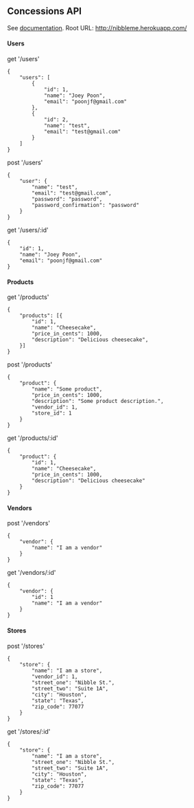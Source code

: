 ## Concessions API
See [documentation](https://github.com/joeypoon/nibbleme_api/wiki).
Root URL: http://nibbleme.herokuapp.com/

#### Users
get '/users'

    {
        "users": [
            {
                "id": 1,
                "name": "Joey Poon",
                "email": "poonjf@gmail.com"
            },
            {
                "id": 2,
                "name": "test",
                "email": "test@gmail.com"
            }
        ]
    }

post '/users'

    {
        "user": {
            "name": "test",
            "email": "test@gmail.com",
            "password": "password",
            "password_confirmation": "password"
        }
    }

get '/users/:id'

    {
        "id": 1,
        "name": "Joey Poon",
        "email": "poonjf@gmail.com"
    }

#### Products
get '/products'

    {
        "products": [{
            "id": 1,
            "name": "Cheesecake",
            "price_in_cents": 1000,
            "description": "Delicious cheesecake",
        }]
    }

post '/products'

    {
        "product": {
            "name": "Some product",
            "price_in_cents": 1000,
            "description": "Some product description.",
            "vendor_id": 1,
            "store_id": 1
        }
    }

get '/products/:id'

    {
        "product": {
            "id": 1,
            "name": "Cheesecake",
            "price_in_cents": 1000,
            "description": "Delicious cheesecake"
        }
    }

#### Vendors
post '/vendors'

    {
        "vendor": {
            "name": "I am a vendor"
        }
    }

get '/vendors/:id'

    {
        "vendor": {
            "id": 1
            "name": "I am a vendor"
        }
    }

#### Stores
post '/stores'

    {
        "store": {
            "name": "I am a store",
            "vendor_id": 1,
            "street_one": "Nibble St.",
            "street_two": "Suite 1A",
            "city": "Houston",
            "state": "Texas",
            "zip_code": 77077
        }
    }

get '/stores/:id'

    {
        "store": {
            "name": "I am a store",
            "street_one": "Nibble St.",
            "street_two": "Suite 1A",
            "city": "Houston",
            "state": "Texas",
            "zip_code": 77077
        }
    }